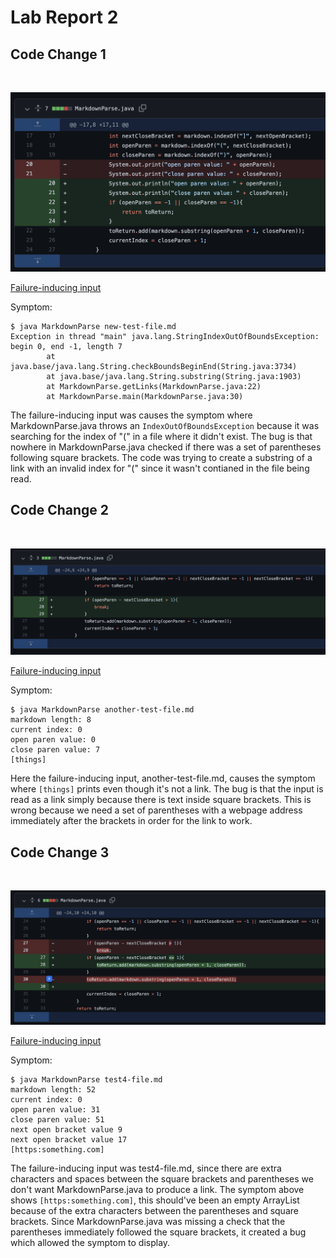 # **Lab Report 2**

## **Code Change 1**
<br>

![Image](screenshots/codeChange1.png)

[Failure-inducing input](https://github.com/sammg13/markdown-parse/blob/22e2749d2d40ee30fe9171f8a74c7544bffbd8ee/new-test-file.md)

Symptom:<br>
```
$ java MarkdownParse new-test-file.md
Exception in thread "main" java.lang.StringIndexOutOfBoundsException: begin 0, end -1, length 7 
        at java.base/java.lang.String.checkBoundsBeginEnd(String.java:3734)
        at java.base/java.lang.String.substring(String.java:1903)
        at MarkdownParse.getLinks(MarkdownParse.java:22)
        at MarkdownParse.main(MarkdownParse.java:30)
```

The failure-inducing input was causes the symptom where MarkdownParse.java throws an `IndexOutOfBoundsException` because it was searching for the index of "(" in a file where it didn't exist. The bug is that nowhere in MarkdownParse.java checked if there was a set of parentheses following square brackets. The code was trying to create a substring of a link with an invalid index for "(" since it wasn't contianed in the file being read.
<br>
 
## **Code Change 2**
<br>

![Image](screenshots/codeChange2.png) 

[Failure-inducing input](https://github.com/sammg13/markdown-parse/blob/22e2749d2d40ee30fe9171f8a74c7544bffbd8ee/another-test-file.md)

Symptom:<br>
```
$ java MarkdownParse another-test-file.md
markdown length: 8
current index: 0
open paren value: 0
close paren value: 7
[things]
```

Here the failure-inducing input, another-test-file.md, causes the symptom where `[things]` prints even though it's not a link. The bug is that the input is read as a link simply because there is text inside square brackets. This is wrong because we need a set of parentheses with a webpage address immediately after the brackets in order for the link to work.

## **Code Change 3**
<br>

![Image](screenshots/codeChange3.png)

[Failure-inducing input](https://github.com/sammg13/markdown-parse/blob/22e2749d2d40ee30fe9171f8a74c7544bffbd8ee/test4-file.md)

Symptom:<br>
```
$ java MarkdownParse test4-file.md
markdown length: 52
current index: 0
open paren value: 31
close paren value: 51
next open bracket value 9
next open bracket value 17
[https:something.com]
```

The failure-inducing input was test4-file.md, since there are extra characters and spaces between the square brackets and parentheses we don't want MarkdownParse.java to produce a link. The symptom above shows `[https:something.com]`, this should've been an empty ArrayList because of the extra characters between the parentheses and square brackets. Since MarkdownParse.java was missing a check that the parentheses immediately followed the square brackets, it created a bug which allowed the symptom to display.